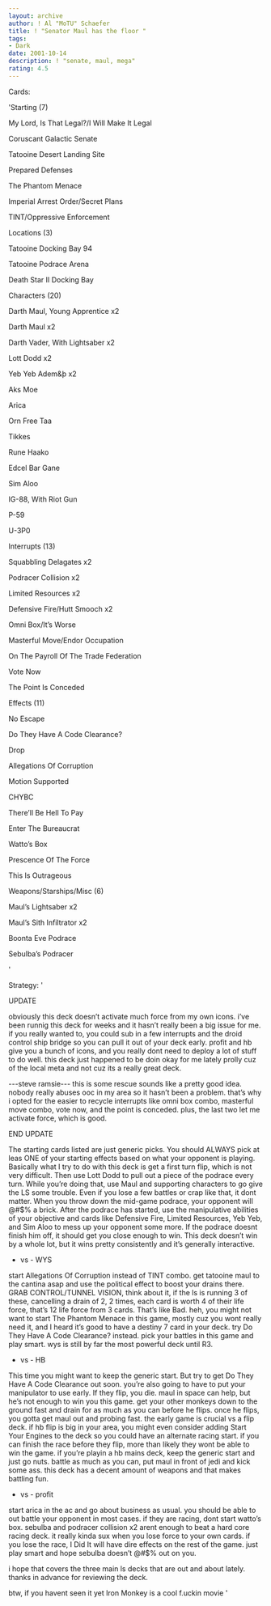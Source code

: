 ```yaml
---
layout: archive
author: ! Al "MoTU" Schaefer
title: ! "Senator Maul has the floor "
tags:
- Dark
date: 2001-10-14
description: ! "senate, maul, mega"
rating: 4.5
---
```

Cards: 

'Starting (7)


My Lord, Is That Legal?/I Will Make It Legal

Coruscant Galactic Senate

Tatooine Desert Landing Site

Prepared Defenses

The Phantom Menace

Imperial Arrest Order/Secret Plans

TINT/Oppressive Enforcement


Locations (3)


Tatooine Docking Bay 94

Tatooine Podrace Arena

Death Star II Docking Bay


Characters (20)


Darth Maul, Young Apprentice x2

Darth Maul x2

Darth Vader, With Lightsaber x2

Lott Dodd x2

Yeb Yeb Adem&þ x2

Aks Moe

Arica

Orn Free Taa

Tikkes

Rune Haako

Edcel Bar Gane

Sim Aloo

IG-88, With Riot Gun

P-59

U-3P0


Interrupts (13)


Squabbling Delagates x2

Podracer Collision x2

Limited Resources x2

Defensive Fire/Hutt Smooch x2

Omni Box/It’s Worse

Masterful Move/Endor Occupation

On The Payroll Of The Trade Federation

Vote Now

The Point Is Conceded


Effects (11)


No Escape

Do They Have A Code Clearance?

Drop

Allegations Of Corruption

Motion Supported

CHYBC

There’ll Be Hell To Pay

Enter The Bureaucrat

Watto’s Box

Prescence Of The Force

This Is Outrageous


Weapons/Starships/Misc (6)


Maul’s Lightsaber x2

Maul’s Sith Infiltrator x2

Boonta Eve Podrace

Sebulba’s Podracer



'

Strategy: '

UPDATE

obviously this deck doesn’t activate much force from my own icons.  i’ve been runnig this deck for weeks and it hasn’t really been a big issue for me.  if you really wanted to, you could sub in a few interrupts and the droid control ship bridge so you can pull it out of your deck early.  profit and hb give you a bunch of icons, and you really dont need to deploy a lot of stuff to do well.  this deck just happened to be doin okay for me lately prolly cuz of the local meta and not cuz its a really great deck.


---steve ramsie---  this is some rescue sounds like a pretty good idea.  nobody really abuses ooc in my area so it hasn’t been a problem.  that’s why i opted for the easier to recycle interrupts like omni box combo, masterful move combo, vote now, and the point is conceded.  plus, the last two let me activate force, which is good.



END UPDATE






The starting cards listed are just generic picks.  You should ALWAYS pick at leas ONE of your starting effects based on what your opponent is playing.  Basically what I try to do with this deck is get a first turn flip, which is not very difficult.  Then use Lott Dodd to pull out a piece of the podrace every turn.  While you’re doing that, use Maul and supporting characters to go give the LS some trouble.  Even if you lose a few battles or crap like that, it dont matter.  When you throw down the mid-game podrace, your opponent will @#$% a brick.  After the podrace has started, use the manipulative abilities of your objective and cards like Defensive Fire, Limited Resources, Yeb Yeb, and Sim Aloo to mess up your opponent some more.  If the podrace doesnt finish him off, it should get you close enough to win.  This deck doesn’t win by a whole lot, but it wins pretty consistently and it’s generally interactive.



 - vs - WYS


start Allegations Of Corruption instead of TINT combo.  get tatooine maul to the cantina asap and use the political effect to boost your drains there.  GRAB CONTROL/TUNNEL VISION, think about it, if the ls is running 3 of these, cancelling a drain of 2, 2 times, each card is worth 4 of their life force, that’s 12 life force from 3 cards.  That’s like Bad.  heh, you might not want to start The Phantom Menace in this game, mostly cuz you wont really need it, and I heard it’s good to have a destiny 7 card in your deck.  try Do They Have A Code Clearance?  instead.  pick your battles in this game and play smart.  wys is still by far the most powerful deck until R3.


 - vs - HB


This time you might want to keep the generic start.  But try to get Do They Have A Code Clearance out soon.  you’re also going to have to put your manipulator to use early.  If they flip, you die.  maul in space can help, but he’s not enough to win you this game.   get your other monkeys down to the ground fast and drain for as much as you can before he flips.  once he flips, you gotta get maul out and probing fast.  the early game is crucial vs a flip deck.  if hb flip is big in your area, you might even consider adding Start Your Engines to the deck so you could have an alternate racing start.  if you can finish the race before they flip, more than likely they wont be able to win the game.  if you’re playin a hb mains deck, keep the generic start and just go nuts.  battle as much as you can, put maul in front of jedi and kick some ass.  this deck has a decent amount of weapons and that makes battling fun.


 - vs - profit


start arica in the ac and go about business as usual.  you should be able to out battle your opponent in most cases.  if they are racing, dont start watto’s box.  sebulba and podracer collision x2 arent enough to beat a hard core racing deck.  it really kinda sux when you lose force to your own cards.  if you lose the race, I Did It will have dire effects on the rest of the game.  just play smart and hope sebulba doesn’t @#$% out on you.  



i hope that covers the three main ls decks that are out and about lately.  thanks in advance for reviewing the deck.  


btw, if you havent seen it yet Iron Monkey is a cool f.uckin movie   '
